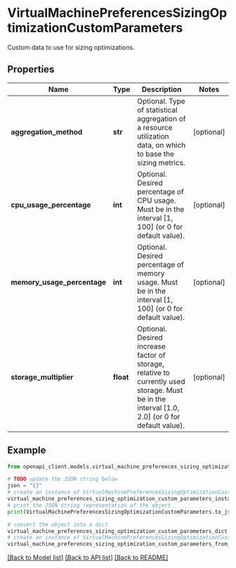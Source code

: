 # VirtualMachinePreferencesSizingOptimizationCustomParameters

Custom data to use for sizing optimizations.

## Properties

Name | Type | Description | Notes
------------ | ------------- | ------------- | -------------
**aggregation_method** | **str** | Optional. Type of statistical aggregation of a resource utilization data, on which to base the sizing metrics. | [optional] 
**cpu_usage_percentage** | **int** | Optional. Desired percentage of CPU usage. Must be in the interval [1, 100] (or 0 for default value). | [optional] 
**memory_usage_percentage** | **int** | Optional. Desired percentage of memory usage. Must be in the interval [1, 100] (or 0 for default value). | [optional] 
**storage_multiplier** | **float** | Optional. Desired increase factor of storage, relative to currently used storage. Must be in the interval [1.0, 2.0] (or 0 for default value). | [optional] 

## Example

```python
from openapi_client.models.virtual_machine_preferences_sizing_optimization_custom_parameters import VirtualMachinePreferencesSizingOptimizationCustomParameters

# TODO update the JSON string below
json = "{}"
# create an instance of VirtualMachinePreferencesSizingOptimizationCustomParameters from a JSON string
virtual_machine_preferences_sizing_optimization_custom_parameters_instance = VirtualMachinePreferencesSizingOptimizationCustomParameters.from_json(json)
# print the JSON string representation of the object
print(VirtualMachinePreferencesSizingOptimizationCustomParameters.to_json())

# convert the object into a dict
virtual_machine_preferences_sizing_optimization_custom_parameters_dict = virtual_machine_preferences_sizing_optimization_custom_parameters_instance.to_dict()
# create an instance of VirtualMachinePreferencesSizingOptimizationCustomParameters from a dict
virtual_machine_preferences_sizing_optimization_custom_parameters_from_dict = VirtualMachinePreferencesSizingOptimizationCustomParameters.from_dict(virtual_machine_preferences_sizing_optimization_custom_parameters_dict)
```
[[Back to Model list]](../README.md#documentation-for-models) [[Back to API list]](../README.md#documentation-for-api-endpoints) [[Back to README]](../README.md)


